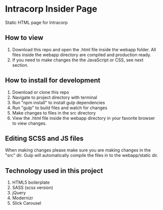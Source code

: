 # Intracorp Insider Page
Static HTML page for Intracorp

## How to view
1. Download this repo and open the .html file inside the webapp folder. All files inside the webapp directory are compiled and production ready.
2. If you need to make changes the the JavaScript or CSS, see next section.

## How to install for development
1. Download or clone this repo
2. Navigate to project directory with terminal
3. Run "npm install" to install gulp dependencies
4. Run "gulp" to build files and watch for changes
5. Make changes to files in the src directory
6. View the .html file inside the webapp directory in your favorite browser to view changes.

## Editing SCSS and JS files

When making changes please make sure you are making changes in the "src" dir. Gulp will automatically compile the files in to the webapp/static dir.

## Technology used in this project

1. HTML5 boilerplate
2. SASS (scss version)
3. jQuery
4. Modernizr
5. Slick Carousel
